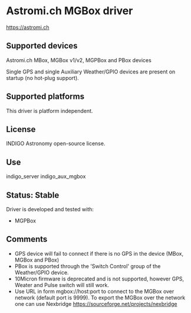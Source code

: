 # Astromi.ch MGBox driver

https://astromi.ch

## Supported devices

Astromi.ch MBox, MGBox v1/v2, MGPBox and PBox devices

Single GPS and single Auxiliary Weather/GPIO devices are present on startup (no hot-plug support).

## Supported platforms

This driver is platform independent.

## License

INDIGO Astronomy open-source license.

## Use

indigo_server indigo_aux_mgbox

## Status: Stable

Driver is developed and tested with:
* MGPBox

## Comments
* GPS device will fail to connect if there is no GPS in the device (MBox, MGBox and PBox)
* PBox is supported through the 'Switch Control' group of the Weather/GPIO device.
* 10Micron firmware is deprecated and is not supported, however GPS, Weater and Pulse switch will still work.
* Use URL in form mgbox://host:port to connect to the MGBox over network (default port is 9999).
To export the MGBox over the network one can use Nexbridge https://sourceforge.net/projects/nexbridge
